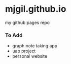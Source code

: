 # mjgil.github.io
my github pages repo


### To Add
* graph note taking app
* uap project
* personal website
